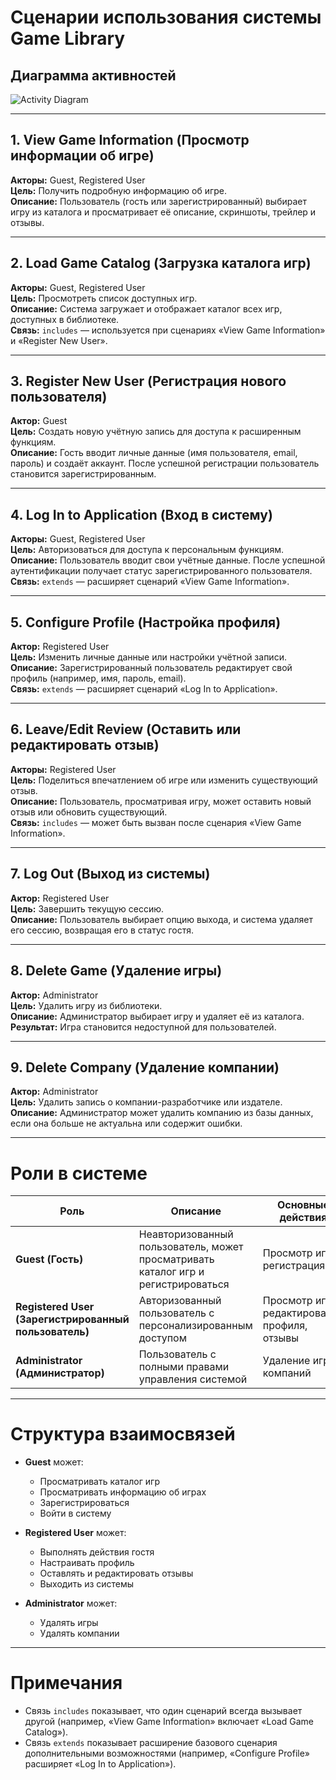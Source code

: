 # Сценарии использования системы Game Library

## Диаграмма активностей

![Activity Diagram](https://github.com/deliriumTBOI/Game-Library-Project/blob/main/Diagrams/use_cases.png)  

---

## 1. View Game Information (Просмотр информации об игре)
**Акторы:** Guest, Registered User  
**Цель:** Получить подробную информацию об игре.  
**Описание:** Пользователь (гость или зарегистрированный) выбирает игру из каталога и просматривает её описание, скриншоты, трейлер и отзывы.

---

## 2. Load Game Catalog (Загрузка каталога игр)
**Акторы:** Guest, Registered User  
**Цель:** Просмотреть список доступных игр.  
**Описание:** Система загружает и отображает каталог всех игр, доступных в библиотеке.  
**Связь:** `includes` — используется при сценариях «View Game Information» и «Register New User».

---

## 3. Register New User (Регистрация нового пользователя)
**Актор:** Guest  
**Цель:** Создать новую учётную запись для доступа к расширенным функциям.  
**Описание:** Гость вводит личные данные (имя пользователя, email, пароль) и создаёт аккаунт. После успешной регистрации пользователь становится зарегистрированным.

---

## 4. Log In to Application (Вход в систему)
**Акторы:** Guest, Registered User  
**Цель:** Авторизоваться для доступа к персональным функциям.  
**Описание:** Пользователь вводит свои учётные данные. После успешной аутентификации получает статус зарегистрированного пользователя.  
**Связь:** `extends` — расширяет сценарий «View Game Information».

---

## 5. Configure Profile (Настройка профиля)
**Актор:** Registered User  
**Цель:** Изменить личные данные или настройки учётной записи.  
**Описание:** Зарегистрированный пользователь редактирует свой профиль (например, имя, пароль, email).  
**Связь:** `extends` — расширяет сценарий «Log In to Application».

---

## 6. Leave/Edit Review (Оставить или редактировать отзыв)
**Акторы:** Registered User  
**Цель:** Поделиться впечатлением об игре или изменить существующий отзыв.  
**Описание:** Пользователь, просматривая игру, может оставить новый отзыв или обновить существующий.  
**Связь:** `includes` — может быть вызван после сценария «View Game Information».

---

## 7. Log Out (Выход из системы)
**Актор:** Registered User  
**Цель:** Завершить текущую сессию.  
**Описание:** Пользователь выбирает опцию выхода, и система удаляет его сессию, возвращая его в статус гостя.

---

## 8. Delete Game (Удаление игры)
**Актор:** Administrator  
**Цель:** Удалить игру из библиотеки.  
**Описание:** Администратор выбирает игру и удаляет её из каталога.  
**Результат:** Игра становится недоступной для пользователей.

---

## 9. Delete Company (Удаление компании)
**Актор:** Administrator  
**Цель:** Удалить запись о компании-разработчике или издателе.  
**Описание:** Администратор может удалить компанию из базы данных, если она больше не актуальна или содержит ошибки.

---

# Роли в системе

| Роль | Описание | Основные действия |
|------|-----------|------------------|
| **Guest (Гость)** | Неавторизованный пользователь, может просматривать каталог игр и регистрироваться | Просмотр игр, регистрация |
| **Registered User (Зарегистрированный пользователь)** | Авторизованный пользователь с персонализированным доступом | Просмотр игр, редактирование профиля, отзывы |
| **Administrator (Администратор)** | Пользователь с полными правами управления системой | Удаление игр и компаний |

---

# Структура взаимосвязей

- **Guest** может:
  - Просматривать каталог игр  
  - Просматривать информацию об играх  
  - Зарегистрироваться  
  - Войти в систему  

- **Registered User** может:
  - Выполнять действия гостя  
  - Настраивать профиль  
  - Оставлять и редактировать отзывы  
  - Выходить из системы  

- **Administrator** может:
  - Удалять игры  
  - Удалять компании  

---

# Примечания

- Связь `includes` показывает, что один сценарий всегда вызывает другой (например, «View Game Information» включает «Load Game Catalog»).  
- Связь `extends` показывает расширение базового сценария дополнительными возможностями (например, «Configure Profile» расширяет «Log In to Application»).
